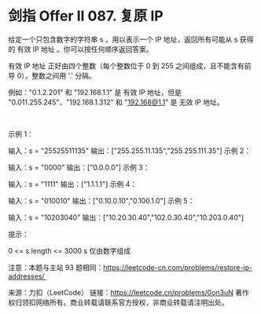 # 剑指 Offer II 087. 复原 IP 

给定一个只包含数字的字符串 s ，用以表示一个 IP 地址，返回所有可能从 s 获得的 有效 IP 地址 。你可以按任何顺序返回答案。

有效 IP 地址 正好由四个整数（每个整数位于 0 到 255 之间组成，且不能含有前导 0），整数之间用 '.' 分隔。

例如："0.1.2.201" 和 "192.168.1.1" 是 有效 IP 地址，但是 "0.011.255.245"、"192.168.1.312" 和 "192.168@1.1" 是 无效 IP 地址。

 

示例 1：

输入：s = "25525511135"
输出：["255.255.11.135","255.255.111.35"]
示例 2：

输入：s = "0000"
输出：["0.0.0.0"]
示例 3：

输入：s = "1111"
输出：["1.1.1.1"]
示例 4：

输入：s = "010010"
输出：["0.10.0.10","0.100.1.0"]
示例 5：

输入：s = "10203040"
输出：["10.20.30.40","102.0.30.40","10.203.0.40"]
 

提示：

0 <= s.length <= 3000
s 仅由数字组成
 

注意：本题与主站 93 题相同：https://leetcode-cn.com/problems/restore-ip-addresses/ 

来源：力扣（LeetCode）
链接：https://leetcode.cn/problems/0on3uN
著作权归领扣网络所有。商业转载请联系官方授权，非商业转载请注明出处。